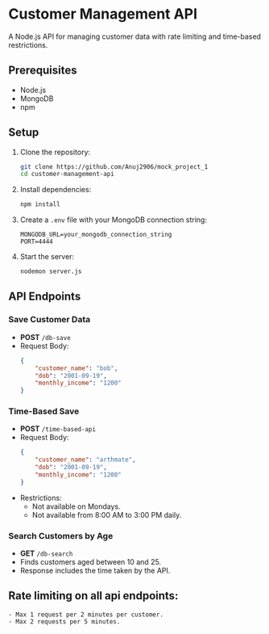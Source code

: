# Customer Management API

A Node.js API for managing customer data with rate limiting and time-based restrictions.

## Prerequisites

- Node.js
- MongoDB
- npm

## Setup

1. Clone the repository:
    ```sh
    git clone https://github.com/Anuj2906/mock_project_1
    cd customer-management-api
    ```

2. Install dependencies:
    ```sh
    npm install
    ```

3. Create a `.env` file with your MongoDB connection string:
    ```
    MONGODB_URL=your_mongodb_connection_string
    PORT=4444
    ```

4. Start the server:
    ```sh
    nodemon server.js
    ```

## API Endpoints

### Save Customer Data

- **POST** `/db-save`
- Request Body:
    ```json
    {
        "customer_name": "bob",
        "dob": "2001-09-19",
        "monthly_income": "1200"
    }
    ```

### Time-Based Save

- **POST** `/time-based-api`
- Request Body:
    ```json
    {
        "customer_name": "arthmate",
        "dob": "2001-09-19",
        "monthly_income": "1200"
    }
    ```
- Restrictions: 
    - Not available on Mondays.
    - Not available from 8:00 AM to 3:00 PM daily.

### Search Customers by Age

- **GET** `/db-search`
- Finds customers aged between 10 and 25.
- Response includes the time taken by the API.

## Rate limiting on all api endpoints: 
    - Max 1 request per 2 minutes per customer.
    - Max 2 requests per 5 minutes.
